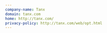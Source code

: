 ```yaml
---
company-name: Tanx
domain: tanx.com
home: http://tanx.com/
privacy-policy: http://tanx.com/web/opt.html
---
```




